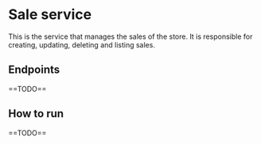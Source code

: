 # Sale service

This is the service that manages the sales of the store. It is responsible for creating, updating, deleting and listing sales.

## Endpoints
==TODO==

## How to run
==TODO==
